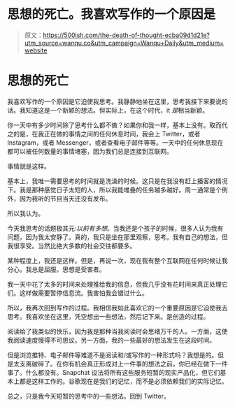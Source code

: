 # 思想的死亡。我喜欢写作的一个原因是

> 原文：<https://500ish.com/the-death-of-thought-ecba09d1d21e?utm_source=wanqu.co&utm_campaign=Wanqu+Daily&utm_medium=website>



# 思想的死亡

我喜欢写作的一个原因是它迫使我思考。我静静地坐在这里，思考我接下来要说的话。我知道这是一个新颖的想法。但实际上，在这个时代，it *是*相当新颖。

你一天中有多少时间除了思考什么都不做？如果你和我一样，基本上没有。取而代之的是，在我正在做的事情之间的任何休息时间，我会上 Twitter，或者 Instagram，或者 Messenger，或者查看电子邮件等等。一天中的任何休息现在都可以被任何数量的事情堵塞，因为我们总是连接到互联网。

事情就是这样。

基本上，我唯一需要思考的时间就是洗澡的时候。这只是在我没有赶上播客的情况下。我是那种感觉日子太短的人，所以我能堆叠的任务越多越好。周一通常是个例外，因为我听的节目当天还没有发布。

所以我认为。

今天我思考的话题极其元:*以前有多想*。当我还是个孩子的时候，很多人认为我有问题，因为我太安静了。真的，我只是坐在那里观察，思考。我有自己的想法，但我很享受。当然比绝大多数的社会交往都要多。

某种程度上，我还是这样。但是，再说一次，现在我有整个互联网在任何时候让我分心。我总是屈服。思想是受害者。

我一天中花了太多的时间来处理推给我的信息，但我几乎没有花时间来真正处理它们。这样做需要暂停信息流。我害怕我会错过什么。

所以，我再次回到写作的过程。我相信我如此喜欢它的一个重要原因是它迫使我去思考。我喜欢坐在这里，凭空想出一些想法，然后记下来。是创造的过程。

阅读给了我类似的快乐，因为我是那种当我阅读时会思绪万千的人。一方面，这使我阅读速度慢得不可思议。另一方面，我的一些最好的想法发生在这段时间。

但是浏览推特、电子邮件等难道不是阅读和/或写作的一种形式吗？我想是的。但是太支离破碎了。在你有机会真正形成对上一件事的想法之前，你已经在做下一件事了。什么都没有。Snapchat 设法将所有这些服务短暂的现实产品化，但它们基本上都是这样工作的。谷歌现在是我们的记忆，而不是必须依赖我们的实际记忆。

总之，只是我今天短暂的思考中的一些想法。回到 Twitter。


